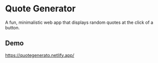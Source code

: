 # Quote Generator

A fun, minimalistic web app that displays random quotes at the click of a button.

## Demo

https://quotegenerato.netlify.app/
